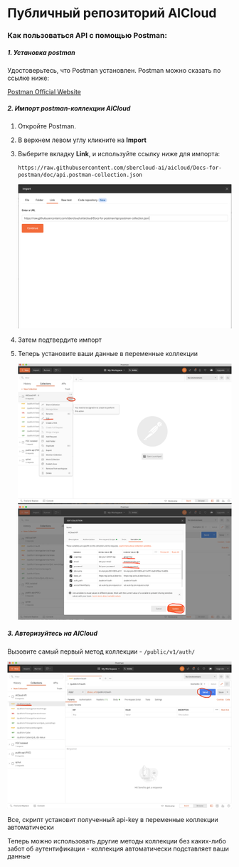 # Публичный репозиторий AICloud
### Как пользоваться API с помощью Postman:
##### 1. Установка postman 
Удостоверьтесь, что Postman установлен. Postman можно сказать по ссылке ниже:

[Postman Official Website](https://www.postman.com/downloads/)

##### 2. Импорт postman-коллекции AICloud 
1.  Откройте Postman.
2.  В верхнем левом углу кликните на **Import**
3.  Выберите вкладку **Link**, и используйте ссылку ниже для импорта:
    
    ```
    https://raw.githubusercontent.com/sbercloud-ai/aicloud/Docs-for-postman/doc/api.postman-collection.json
    ```

    ![import postman collection1](/doc/img/postman_import1.png)

4.  Затем подтвердите импорт
5.  Теперь установите ваши данные в переменные коллекции
    
    ![import postman collection2](/doc/img/postman_import2.png)
    ![import postman collection3](/doc/img/postman_import3.png)

##### 3. Авторизуйтесь на AICloud
Вызовите самый первый метод коллекции - ```/public/v1/auth/```

![import postman collection4](/doc/img/postman_import4.png)
    
 Все, скрипт установит полученный api-key в переменные коллекции автоматически
 
Теперь можно использовать другие методы коллекции без каких-либо забот об аутентификации - коллекция автоматически подставляет ваши данные
